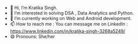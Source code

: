 - 👋 Hi, I’m Kratika Singh.
- 👀 I’m interested in solving DSA , Data Analytics and Python.
- 🌱 I’m currently working on Web and Android development.
- 📫 How to reach me : You can message me on LinkedIn : https://www.linkedin.com/in/kratika-singh-3268a5249/
- 😄 Pronouns: She/her

<!--
**kratikasingh30/kratikasingh30** is a ✨ _special_ ✨ repository because its `README.md` (this file) appears on your GitHub profile.

Here are some ideas to get you started:

- 🔭 I’m currently working on ...
- 🌱 I’m currently learning ...
- 👯 I’m looking to collaborate on ...
- 🤔 I’m looking for help with ...
- 💬 Ask me about ...
- 📫 How to reach me: ...
- 😄 Pronouns: ...
- ⚡ Fun fact: ...
-->

